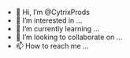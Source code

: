 - 👋 Hi, I’m @CytrixProds
- 👀 I’m interested in ...
- 🌱 I’m currently learning ...
- 💞️ I’m looking to collaborate on ...
- 📫 How to reach me ...

<!---
CytrixProds/CytrixProds is a ✨ special ✨ repository because its `README.md` (this file) appears on your GitHub profile.
You can click the Preview link to take a look at your changes.
--->
